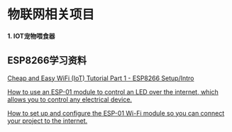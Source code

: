#  物联网相关项目

####   1. IOT宠物喂食器


## ESP8266学习资料

[Cheap and Easy WiFi (IoT) Tutorial Part 1 - ESP8266 Setup/Intro](https://www.youtube.com/watch?v=qU76yWHeQuw)

[How to use an ESP-01 module to control an LED over the internet, which allows you to control any electrical device. ](https://maker.pro/esp8266/tutorial/esp8266-tutorial-how-to-control-anything-from-the-internet)  

[How to set up and configure the ESP-01 Wi-Fi module so you can connect your project to the internet. ](https://maker.pro/esp8266/tutorial/how-to-program-esp8266s-onboard-gpio-pins)
